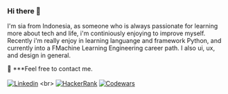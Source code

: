 ### Hi there 👋

I'm sia from Indonesia, as someone who is always passionate for learning more about tech and life, i'm continiously enjoying to improve myself. Recently i'm really enjoy in learning languange and framework Python, and currently into a FMachine Learning Engineering career path. I also ui, ux, and design in general.



📝 ***Feel free to contact me. 
<br>
<br>
[![Linkedin]([https://img.shields.io/badge/LinkedIn-Sia%20Veronica-blue?logo=Linkedin&logoColor=blue&labelColor=black)](https://www.linkedin.com/in/ahmad-alsawalqeh/](https://www.linkedin.com/in/nathasya-veronica-b41067108/))
<br>
[![HackerRank](https://img.shields.io/badge/HackerRank-sia.veronica-brightgreen?logo=HackerRank&logoColor=Green&labelColor=black)](https://www.hackerrank.com/nathasyaveronic1)
[![Codewars](https://img.shields.io/badge/Codewars-sia%20veronica-maroon?logo=codewars&logoColor=maroon&labelColor=black)](https://www.codewars.com/users/siaveronica)
<!-- 
